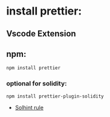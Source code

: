 # install prettier:

## Vscode Extension

## npm:

```bash
npm install prettier
```

### optional for solidity:
```bash
npm install prettier-plugin-solidity
```

- [Solhint rule](https://github.com/protofire/solhint/blob/develop/docs/rules.md)
